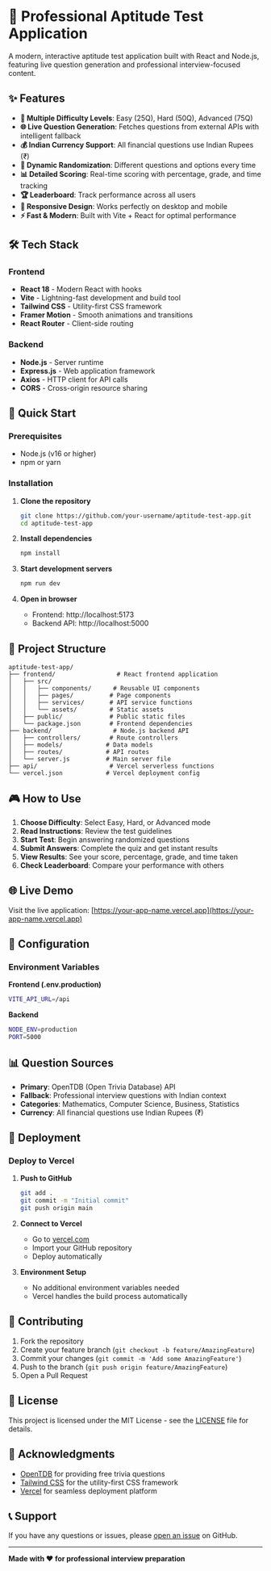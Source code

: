 # 🚀 Professional Aptitude Test Application

A modern, interactive aptitude test application built with React and Node.js, featuring live question generation and professional interview-focused content.

## ✨ Features

- **🎯 Multiple Difficulty Levels**: Easy (25Q), Hard (50Q), Advanced (75Q)
- **🌐 Live Question Generation**: Fetches questions from external APIs with intelligent fallback
- **💰 Indian Currency Support**: All financial questions use Indian Rupees (₹)
- **🔄 Dynamic Randomization**: Different questions and options every time
- **📊 Detailed Scoring**: Real-time scoring with percentage, grade, and time tracking
- **🏆 Leaderboard**: Track performance across all users
- **📱 Responsive Design**: Works perfectly on desktop and mobile
- **⚡ Fast & Modern**: Built with Vite + React for optimal performance

## 🛠️ Tech Stack

### Frontend
- **React 18** - Modern React with hooks
- **Vite** - Lightning-fast development and build tool
- **Tailwind CSS** - Utility-first CSS framework
- **Framer Motion** - Smooth animations and transitions
- **React Router** - Client-side routing

### Backend
- **Node.js** - Server runtime
- **Express.js** - Web application framework
- **Axios** - HTTP client for API calls
- **CORS** - Cross-origin resource sharing

## 🚀 Quick Start

### Prerequisites
- Node.js (v16 or higher)
- npm or yarn

### Installation

1. **Clone the repository**
   ```bash
   git clone https://github.com/your-username/aptitude-test-app.git
   cd aptitude-test-app
   ```

2. **Install dependencies**
   ```bash
   npm install
   ```

3. **Start development servers**
   ```bash
   npm run dev
   ```

4. **Open in browser**
   - Frontend: http://localhost:5173
   - Backend API: http://localhost:5000

## 📁 Project Structure

```
aptitude-test-app/
├── frontend/                 # React frontend application
│   ├── src/
│   │   ├── components/      # Reusable UI components
│   │   ├── pages/          # Page components
│   │   ├── services/       # API service functions
│   │   └── assets/         # Static assets
│   ├── public/             # Public static files
│   └── package.json        # Frontend dependencies
├── backend/                 # Node.js backend API
│   ├── controllers/        # Route controllers
│   ├── models/            # Data models
│   ├── routes/            # API routes
│   └── server.js          # Main server file
├── api/                    # Vercel serverless functions
└── vercel.json            # Vercel deployment config
```

## 🎮 How to Use

1. **Choose Difficulty**: Select Easy, Hard, or Advanced mode
2. **Read Instructions**: Review the test guidelines
3. **Start Test**: Begin answering randomized questions
4. **Submit Answers**: Complete the quiz and get instant results
5. **View Results**: See your score, percentage, grade, and time taken
6. **Check Leaderboard**: Compare your performance with others

## 🌐 Live Demo

Visit the live application: [https://your-app-name.vercel.app](https://your-app-name.vercel.app)

## 🔧 Configuration

### Environment Variables

**Frontend (.env.production)**
```bash
VITE_API_URL=/api
```

**Backend**
```bash
NODE_ENV=production
PORT=5000
```

## 📊 Question Sources

- **Primary**: OpenTDB (Open Trivia Database) API
- **Fallback**: Professional interview questions with Indian context
- **Categories**: Mathematics, Computer Science, Business, Statistics
- **Currency**: All financial questions use Indian Rupees (₹)

## 🚀 Deployment

### Deploy to Vercel

1. **Push to GitHub**
   ```bash
   git add .
   git commit -m "Initial commit"
   git push origin main
   ```

2. **Connect to Vercel**
   - Go to [vercel.com](https://vercel.com)
   - Import your GitHub repository
   - Deploy automatically

3. **Environment Setup**
   - No additional environment variables needed
   - Vercel handles the build process automatically

## 🤝 Contributing

1. Fork the repository
2. Create your feature branch (`git checkout -b feature/AmazingFeature`)
3. Commit your changes (`git commit -m 'Add some AmazingFeature'`)
4. Push to the branch (`git push origin feature/AmazingFeature`)
5. Open a Pull Request

## 📝 License

This project is licensed under the MIT License - see the [LICENSE](LICENSE) file for details.

## 🙏 Acknowledgments

- [OpenTDB](https://opentdb.com/) for providing free trivia questions
- [Tailwind CSS](https://tailwindcss.com/) for the utility-first CSS framework
- [Vercel](https://vercel.com/) for seamless deployment platform

## 📞 Support

If you have any questions or issues, please [open an issue](https://github.com/your-username/aptitude-test-app/issues) on GitHub.

---

**Made with ❤️ for professional interview preparation**
